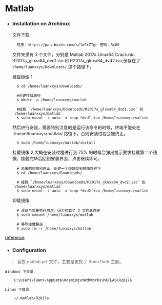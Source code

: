 # Matlab

- ### Installation on Archinux

    文件下载

        链接：https://pan.baidu.com/s/1o9rZTge 密码：8c80

    文件夹里有 3 个文件，分别是 Matlab 2017a Linux64 Crack.rar、R2017a_glnxa64_dvd1.iso 和 R2017a_glnxa64_dvd2.iso,保存在了 `/home/luanxxys/Downloads/` 这个路径下。

    挂载镜像 1

        $ cd /home/luanxxys/Downloads/

        #创建挂载路径
        $ mkdir -p /home/luanxxys/matlab

        #挂载 `/home/luanxxys/Downloads/R2017a_glnxa64_dvd1.iso` 到 `/home/luanxxys/matlab`
        $ sudo mount -t auto -o loop *dvd1.iso /home/luanxxys/matlab

    然后进行安装，需要特别注意的是运行该命令的时候，终端不能处在 `/home/luanxxys/matlab/ 路径下，否则安装过程会被终止。

        $ sudo /home/luanxxys/matlab/install

    挂载镜像 2,大概在安装过程进行到 75% 的时候会弹出提示要求挂载第二个镜像。挂载完毕后回到安装界面，点击继续即可。

        # 原来的终端别终止，新建一个终端切到镜像路径下
        $ cd /home/luanxxys/Downloads/

        # 挂载 `/home/luanxxys/Downloads/R2017a_glnxa64_dvd2.iso` 到 `/home/luanxxys/matlab`
        $ sudo mount -t auto -o loop *dvd2.iso /home/luanxxys/matlab

    卸载镜像

        # 该命令需要执行两次，因为挂载了 2 次在此路径
        $ sudo umount /home/luanxxys/matlab

        # 移除挂载路径
        $ sudo rm -r /home/luanxxys/matlab

[reference](https://lanseyujie.com/post/matlab-r2017a-linux-download-and-activate.html)

- ### Configuration
> 替换 matlab.prf 文件，主要是更换了 Soda Dark 主题。

    Windows 下目录

        C:\Users\luanx\AppData\Roaming\MathWorks\MATLAB\R2017a

    Linux 下目录

        ~/.matlab/R2017a
